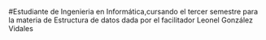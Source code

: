 #Estudiante de Ingenieria en Informática,cursando el tercer semestre para la materia de Estructura de datos dada por el facilitador Leonel González Vidales
